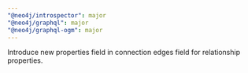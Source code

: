 ```yaml
---
"@neo4j/introspector": major
"@neo4j/graphql": major
"@neo4j/graphql-ogm": major
---
```


Introduce new properties field in connection edges field for relationship properties.
